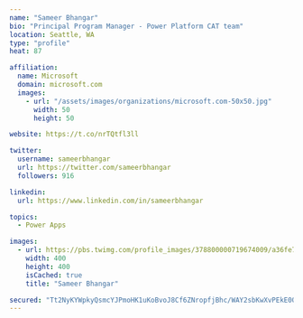```yaml
---
name: "Sameer Bhangar"
bio: "Principal Program Manager - Power Platform CAT team"
location: Seattle, WA
type: "profile"
heat: 87

affiliation:
  name: Microsoft
  domain: microsoft.com
  images:
    - url: "/assets/images/organizations/microsoft.com-50x50.jpg"
      width: 50
      height: 50

website: https://t.co/nrTQtfl3ll

twitter:
  username: sameerbhangar
  url: https://twitter.com/sameerbhangar
  followers: 916

linkedin:
  url: https://www.linkedin.com/in/sameerbhangar

topics:
  - Power Apps

images:
  - url: https://pbs.twimg.com/profile_images/378800000719674009/a36fe7ddfab1778b76e5793772e43798_400x400.jpeg
    width: 400
    height: 400
    isCached: true
    title: "Sameer Bhangar"

secured: "Tt2NyKYWpkyQsmcYJPmoHK1uKoBvoJ8Cf6ZNropfjBhc/WAY2sbKwXvPEkE0Q5nsUfdnsiwD2cSr05yALqlH+grWTmdswYH52cOD/0BX8WWa1YGjMP7+j2d7fr5NHMiwN7NJPbReh8p0qzvxWjj8v14U3aYyarJAEkn5NpcTVBmk+jD3wtDnPRpwtI/ySeXwasHkunPiEZHyYAPvbe9HXlBe0aQXOabEJh4vunYKdK2kbsfaD/0sa49OFTh7/lyfSV5bToIx5z2lIPo/xLfbiy9OM9SNiES8VJcSPDOBs4K3u6gJXWI8zNCb8D5SPdsdG5O1dfVuLtqtOL61xt0lObqA0hFbRIQPid8AYYgBvK6n2IOvtB0uk07VAcqE1ez/bugXx3r8DTTZvTVW3SSS7w==;pj5pMwp5CN3qxOqyoukXvQ=="
---
```


